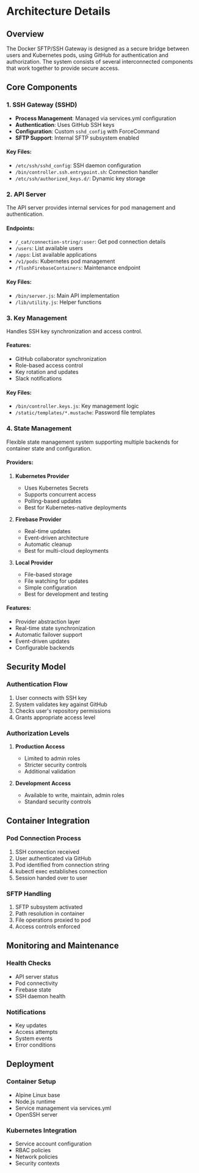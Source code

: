 # Architecture Details

## Overview

The Docker SFTP/SSH Gateway is designed as a secure bridge between users and Kubernetes pods, using GitHub for authentication and authorization. The system consists of several interconnected components that work together to provide secure access.

## Core Components

### 1. SSH Gateway (SSHD)

- **Process Management**: Managed via services.yml configuration
- **Authentication**: Uses GitHub SSH keys
- **Configuration**: Custom `sshd_config` with ForceCommand
- **SFTP Support**: Internal SFTP subsystem enabled

#### Key Files:
- `/etc/ssh/sshd_config`: SSH daemon configuration
- `/bin/controller.ssh.entrypoint.sh`: Connection handler
- `/etc/ssh/authorized_keys.d/`: Dynamic key storage

### 2. API Server

The API server provides internal services for pod management and authentication.

#### Endpoints:
- `/_cat/connection-string/:user`: Get pod connection details
- `/users`: List available users
- `/apps`: List available applications
- `/v1/pods`: Kubernetes pod management
- `/flushFirebaseContainers`: Maintenance endpoint

#### Key Files:
- `/bin/server.js`: Main API implementation
- `/lib/utility.js`: Helper functions

### 3. Key Management

Handles SSH key synchronization and access control.

#### Features:
- GitHub collaborator synchronization
- Role-based access control
- Key rotation and updates
- Slack notifications

#### Key Files:
- `/bin/controller.keys.js`: Key management logic
- `/static/templates/*.mustache`: Password file templates

### 4. State Management

Flexible state management system supporting multiple backends for container state and configuration.

#### Providers:
1. **Kubernetes Provider**
   - Uses Kubernetes Secrets
   - Supports concurrent access
   - Polling-based updates
   - Best for Kubernetes-native deployments

2. **Firebase Provider**
   - Real-time updates
   - Event-driven architecture
   - Automatic cleanup
   - Best for multi-cloud deployments

3. **Local Provider**
   - File-based storage
   - File watching for updates
   - Simple configuration
   - Best for development and testing

#### Features:
- Provider abstraction layer
- Real-time state synchronization
- Automatic failover support
- Event-driven updates
- Configurable backends

## Security Model

### Authentication Flow

1. User connects with SSH key
2. System validates key against GitHub
3. Checks user's repository permissions
4. Grants appropriate access level

### Authorization Levels

1. **Production Access**
   - Limited to admin roles
   - Stricter security controls
   - Additional validation

2. **Development Access**
   - Available to write, maintain, admin roles
   - Standard security controls

## Container Integration

### Pod Connection Process

1. SSH connection received
2. User authenticated via GitHub
3. Pod identified from connection string
4. kubectl exec establishes connection
5. Session handed over to user

### SFTP Handling

1. SFTP subsystem activated
2. Path resolution in container
3. File operations proxied to pod
4. Access controls enforced

## Monitoring and Maintenance

### Health Checks
- API server status
- Pod connectivity
- Firebase state
- SSH daemon health

### Notifications
- Key updates
- Access attempts
- System events
- Error conditions

## Deployment

### Container Setup
- Alpine Linux base
- Node.js runtime
- Service management via services.yml
- OpenSSH server

### Kubernetes Integration
- Service account configuration
- RBAC policies
- Network policies
- Security contexts
